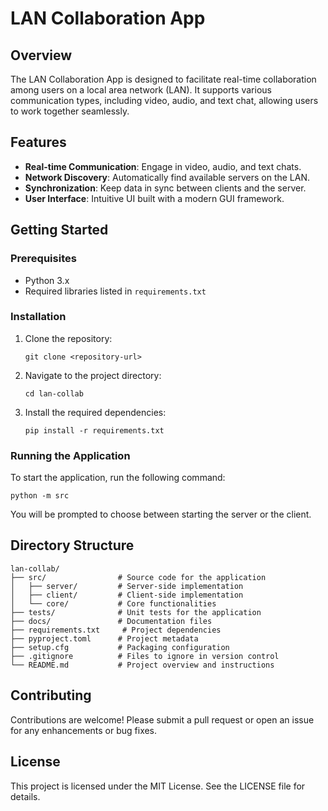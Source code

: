 # LAN Collaboration App

## Overview
The LAN Collaboration App is designed to facilitate real-time collaboration among users on a local area network (LAN). It supports various communication types, including video, audio, and text chat, allowing users to work together seamlessly.

## Features
- **Real-time Communication**: Engage in video, audio, and text chats.
- **Network Discovery**: Automatically find available servers on the LAN.
- **Synchronization**: Keep data in sync between clients and the server.
- **User Interface**: Intuitive UI built with a modern GUI framework.

## Getting Started

### Prerequisites
- Python 3.x
- Required libraries listed in `requirements.txt`

### Installation
1. Clone the repository:
   ```
   git clone <repository-url>
   ```
2. Navigate to the project directory:
   ```
   cd lan-collab
   ```
3. Install the required dependencies:
   ```
   pip install -r requirements.txt
   ```

### Running the Application
To start the application, run the following command:
```
python -m src
```
You will be prompted to choose between starting the server or the client.

## Directory Structure
```
lan-collab/
├── src/                # Source code for the application
│   ├── server/         # Server-side implementation
│   ├── client/         # Client-side implementation
│   └── core/           # Core functionalities
├── tests/              # Unit tests for the application
├── docs/               # Documentation files
├── requirements.txt     # Project dependencies
├── pyproject.toml      # Project metadata
├── setup.cfg           # Packaging configuration
├── .gitignore          # Files to ignore in version control
└── README.md           # Project overview and instructions
```

## Contributing
Contributions are welcome! Please submit a pull request or open an issue for any enhancements or bug fixes.

## License
This project is licensed under the MIT License. See the LICENSE file for details.